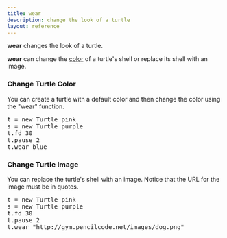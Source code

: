 ```yaml
---
title: wear
description: change the look of a turtle
layout: reference
---
```


**wear** changes the look of a turtle.

**wear** can change the [color](colors.html) of a turtle's shell or replace its shell with an image. 

### Change Turtle Color
You can create a turtle with a default color and then change the color using the "wear" function. 

<pre class="jumbo">
t = new Turtle <span data-dfnup="optional color">pink</span>
s = new Turtle purple
t.fd 30
t.pause 2
t.<span data-dfn="command after a dot">wear blue
</pre>

<script type="demo">
demo ->
  ht()
  t = new Turtle pink
  pause 1
  plan ->
    s = new Turtle purple
    pause 1
    plan ->
      t.fd 30
      t.pause 2
      t.wear blue
</script>

### Change Turtle Image
You can replace the turtle's shell with an image. Notice that the URL for the image must be in quotes. 

<pre class="examp">
t = new Turtle <span data-dfnup="optional color">pink</span>
s = new Turtle purple
t.fd 30
t.pause 2
t.<span data-dfn="command after a dot">wear "http://gym.pencilcode.net/images/dog.png"
</pre>

<script type="demo" height=200>
demo ->
  ht()
  s = new Turtle pink
  pause 1
  plan ->
    t = new Turtle purple
    t.pause 1
    t.fd 30
    t.pause 2
    t.wear "https://objects.artspan.com/member/hbaiz/125/2224379.jpg"
</script>

<!-- you can also use fade, mirror, twist, etc. to change the look of the turtle -->
